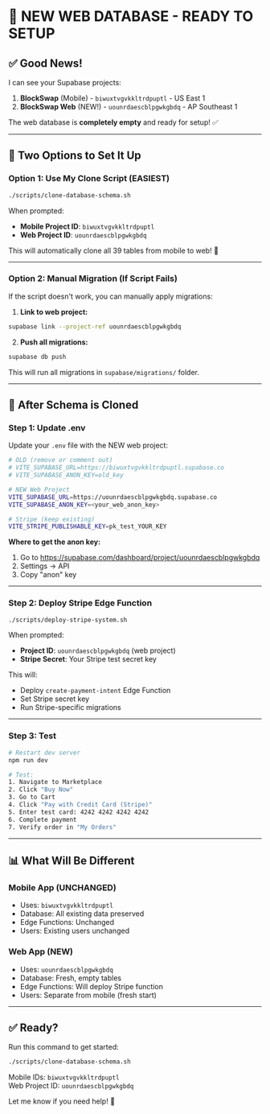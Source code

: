# 🎉 NEW WEB DATABASE - READY TO SETUP

## ✅ **Good News!**

I can see your Supabase projects:

1. **BlockSwap** (Mobile) - `biwuxtvgvkkltrdpuptl` - US East 1
2. **BlockSwap Web** (NEW!) - `uounrdaescblpgwkgbdq` - AP Southeast 1

The web database is **completely empty** and ready for setup! ✅

---

## 🚀 **Two Options to Set It Up**

### **Option 1: Use My Clone Script (EASIEST)**

```bash
./scripts/clone-database-schema.sh
```

When prompted:
- **Mobile Project ID**: `biwuxtvgvkkltrdpuptl`
- **Web Project ID**: `uounrdaescblpgwkgbdq`

This will automatically clone all 39 tables from mobile to web! 🎉

---

### **Option 2: Manual Migration (If Script Fails)**

If the script doesn't work, you can manually apply migrations:

1. **Link to web project:**
```bash
supabase link --project-ref uounrdaescblpgwkgbdq
```

2. **Push all migrations:**
```bash
supabase db push
```

This will run all migrations in `supabase/migrations/` folder.

---

## 🔧 **After Schema is Cloned**

### **Step 1: Update .env**

Update your `.env` file with the NEW web project:

```bash
# OLD (remove or comment out)
# VITE_SUPABASE_URL=https://biwuxtvgvkkltrdpuptl.supabase.co
# VITE_SUPABASE_ANON_KEY=old_key

# NEW Web Project
VITE_SUPABASE_URL=https://uounrdaescblpgwkgbdq.supabase.co
VITE_SUPABASE_ANON_KEY=<your_web_anon_key>

# Stripe (keep existing)
VITE_STRIPE_PUBLISHABLE_KEY=pk_test_YOUR_KEY
```

**Where to get the anon key:**
1. Go to https://supabase.com/dashboard/project/uounrdaescblpgwkgbdq
2. Settings → API
3. Copy "anon" key

---

### **Step 2: Deploy Stripe Edge Function**

```bash
./scripts/deploy-stripe-system.sh
```

When prompted:
- **Project ID**: `uounrdaescblpgwkgbdq` (web project)
- **Stripe Secret**: Your Stripe test secret key

This will:
- Deploy `create-payment-intent` Edge Function
- Set Stripe secret key
- Run Stripe-specific migrations

---

### **Step 3: Test**

```bash
# Restart dev server
npm run dev

# Test:
1. Navigate to Marketplace
2. Click "Buy Now"
3. Go to Cart
4. Click "Pay with Credit Card (Stripe)"
5. Enter test card: 4242 4242 4242 4242
6. Complete payment
7. Verify order in "My Orders"
```

---

## 📊 **What Will Be Different**

### **Mobile App (UNCHANGED)**
- Uses: `biwuxtvgvkkltrdpuptl`
- Database: All existing data preserved
- Edge Functions: Unchanged
- Users: Existing users unchanged

### **Web App (NEW)**
- Uses: `uounrdaescblpgwkgbdq`
- Database: Fresh, empty tables
- Edge Functions: Will deploy Stripe function
- Users: Separate from mobile (fresh start)

---

## ✅ **Ready?**

Run this command to get started:

```bash
./scripts/clone-database-schema.sh
```

Mobile IDs: `biwuxtvgvkkltrdpuptl`  
Web Project ID: `uounrdaescblpgwkgbdq`

Let me know if you need help! 🚀

